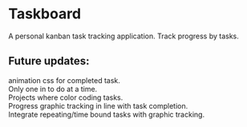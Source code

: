 # Taskboard
A personal kanban task tracking application. Track progress by tasks. 

## Future updates:
animation css for completed task.  
Only one in to do at a time.   
Projects where color coding tasks.   
Progress graphic tracking in line with task completion.   
Integrate repeating/time bound tasks with graphic tracking.   
